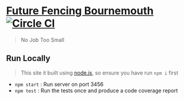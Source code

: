 [Future Fencing Bournemouth](http://peter-mouland.github.io/future-fencing-bournemouth)  [![Circle CI](https://circleci.com/gh/peter-mouland/future-fencing-bournemouth/tree/master.svg?style=svg)](https://circleci.com/gh/peter-mouland/future-fencing-bournemouth/tree/master)
========================

> No Job Too Small

## Run Locally

> This site it built using [node.js](http://nodejs.org), so ensure you have run `npm i` first

 * `npm start` :  Run server on port 3456
 * `npm test` : Run the tests once and produce a code coverage report
